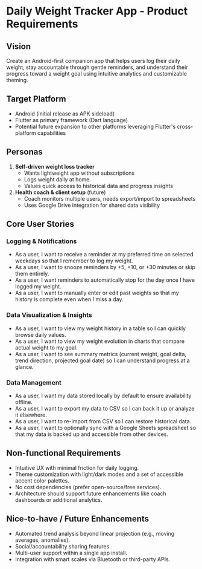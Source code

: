 # Daily Weight Tracker App - Product Requirements

## Vision
Create an Android-first companion app that helps users log their daily weight, stay accountable through gentle reminders, and understand their progress toward a weight goal using intuitive analytics and customizable theming.

## Target Platform
- Android (initial release as APK sideload)
- Flutter as primary framework (Dart language)
- Potential future expansion to other platforms leveraging Flutter's cross-platform capabilities

## Personas
1. **Self-driven weight loss tracker**
   - Wants lightweight app without subscriptions
   - Logs weight daily at home
   - Values quick access to historical data and progress insights
2. **Health coach & client setup** (future)
   - Coach monitors multiple users, needs export/import to spreadsheets
   - Uses Google Drive integration for shared data visibility

## Core User Stories
### Logging & Notifications
- As a user, I want to receive a reminder at my preferred time on selected weekdays so that I remember to log my weight.
- As a user, I want to snooze reminders by +5, +10, or +30 minutes or skip them entirely.
- As a user, I want reminders to automatically stop for the day once I have logged my weight.
- As a user, I want to manually enter or edit past weights so that my history is complete even when I miss a day.

### Data Visualization & Insights
- As a user, I want to view my weight history in a table so I can quickly browse daily values.
- As a user, I want to view my weight evolution in charts that compare actual weight to my goal.
- As a user, I want to see summary metrics (current weight, goal delta, trend direction, projected goal date) so I can understand progress at a glance.

### Data Management
- As a user, I want my data stored locally by default to ensure availability offline.
- As a user, I want to export my data to CSV so I can back it up or analyze it elsewhere.
- As a user, I want to re-import from CSV so I can restore historical data.
- As a user, I want to optionally sync with a Google Sheets spreadsheet so that my data is backed up and accessible from other devices.

## Non-functional Requirements
- Intuitive UX with minimal friction for daily logging.
- Theme customization with light/dark modes and a set of accessible accent color palettes.
- No cost dependencies (prefer open-source/free services).
- Architecture should support future enhancements like coach dashboards or additional analytics.

## Nice-to-have / Future Enhancements
- Automated trend analysis beyond linear projection (e.g., moving averages, anomalies).
- Social/accountability sharing features.
- Multi-user support within a single app install.
- Integration with smart scales via Bluetooth or third-party APIs.

